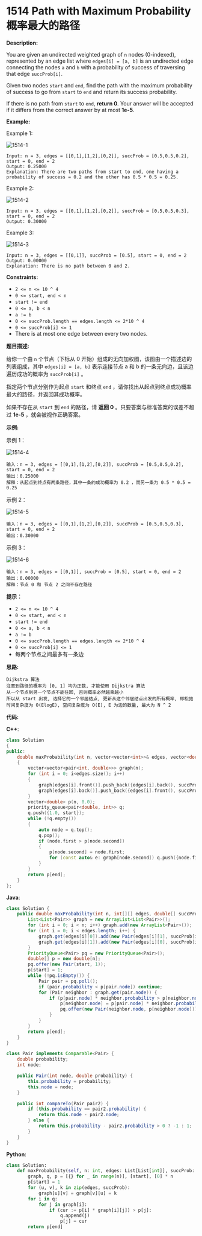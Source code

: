 # 1514 Path with Maximum Probability 概率最大的路径

__Description:__

You are given an undirected weighted graph of `n` nodes (0-indexed), represented by an edge list where `edges[i] = [a, b]` is an undirected edge connecting the nodes `a` and `b` with a probability of success of traversing that edge `succProb[i]`.

Given two nodes `start` and `end`, find the path with the maximum probability of success to go from `start` to `end` and return its success probability.

If there is no path from `start` to `end`, __return 0__. Your answer will be accepted if it differs from the correct answer by at most __1e-5__.

__Example:__

Example 1:

![1514-1](https://assets.leetcode.com/uploads/2019/09/20/1558_ex1.png)

```text
Input: n = 3, edges = [[0,1],[1,2],[0,2]], succProb = [0.5,0.5,0.2], start = 0, end = 2
Output: 0.25000
Explanation: There are two paths from start to end, one having a probability of success = 0.2 and the other has 0.5 * 0.5 = 0.25.
```

Example 2:

![1514-2](https://assets.leetcode.com/uploads/2019/09/20/1558_ex2.png)

```text
Input: n = 3, edges = [[0,1],[1,2],[0,2]], succProb = [0.5,0.5,0.3], start = 0, end = 2
Output: 0.30000
```

Example 3:

![1514-3](https://assets.leetcode.com/uploads/2019/09/20/1558_ex3.png)

```text
Input: n = 3, edges = [[0,1]], succProb = [0.5], start = 0, end = 2
Output: 0.00000
Explanation: There is no path between 0 and 2.
```

__Constraints:__

- `2 <= n <= 10 ^ 4`
- `0 <= start, end < n`
- `start != end`
- `0 <= a, b < n`
- `a != b`
- `0 <= succProb.length == edges.length <= 2*10 ^ 4`
- `0 <= succProb[i] <= 1`
- There is at most one edge between every two nodes.

__题目描述:__

给你一个由 `n` 个节点（下标从 0 开始）组成的无向加权图，该图由一个描述边的列表组成，其中 `edges[i] = [a, b]` 表示连接节点 a 和 b 的一条无向边，且该边遍历成功的概率为 `succProb[i]` 。

指定两个节点分别作为起点 `start` 和终点 `end` ，请你找出从起点到终点成功概率最大的路径，并返回其成功概率。

如果不存在从 `start` 到 `end` 的路径，请 __返回 0__ 。只要答案与标准答案的误差不超过 __1e-5__ ，就会被视作正确答案。

__示例:__

示例 1：

![1514-4](https://assets.leetcode-cn.com/aliyun-lc-upload/uploads/2020/07/12/1558_ex1.png)

```text
输入：n = 3, edges = [[0,1],[1,2],[0,2]], succProb = [0.5,0.5,0.2], start = 0, end = 2
输出：0.25000
解释：从起点到终点有两条路径，其中一条的成功概率为 0.2 ，而另一条为 0.5 * 0.5 = 0.25
```

示例 2：

![1514-5](https://assets.leetcode-cn.com/aliyun-lc-upload/uploads/2020/07/12/1558_ex2.png)

```text
输入：n = 3, edges = [[0,1],[1,2],[0,2]], succProb = [0.5,0.5,0.3], start = 0, end = 2
输出：0.30000
```

示例 3：

![1514-6](https://assets.leetcode-cn.com/aliyun-lc-upload/uploads/2020/07/12/1558_ex3.png)

```text
输入：n = 3, edges = [[0,1]], succProb = [0.5], start = 0, end = 2
输出：0.00000
解释：节点 0 和 节点 2 之间不存在路径
```

__提示：__

- `2 <= n <= 10 ^ 4`
- `0 <= start, end < n`
- `start != end`
- `0 <= a, b < n`
- `a != b`
- `0 <= succProb.length == edges.length <= 2*10 ^ 4`
- `0 <= succProb[i] <= 1`
- 每两个节点之间最多有一条边

__思路:__

```text
Dijkstra 算法
注意到路径的概率为 [0, 1] 均为正数, 才能使用 Dijkstra 算法
从一个节点到另一个节点不能往回, 否则概率必然越乘越小
所以从 start 出发, 选择它的一个邻居结点, 更新从这个邻居结点出发的所有概率, 即松弛
时间复杂度为 O(ElogE), 空间复杂度为 O(E), E 为边的数量, 最大为 N ^ 2
```

__代码:__

__C++__:

```C++
class Solution 
{
public:
    double maxProbability(int n, vector<vector<int>>& edges, vector<double>& succProb, int start, int end) 
    {
        vector<vector<pair<int, double>>> graph(n);
        for (int i = 0; i<edges.size(); i++) 
        {
            graph[edges[i].front()].push_back({edges[i].back(), succProb[i]});
            graph[edges[i].back()].push_back({edges[i].front(), succProb[i]});
        }
        vector<double> p(n, 0.0);
        priority_queue<pair<double, int>> q;
        q.push({1.0, start});
        while (!q.empty()) 
        {
            auto node = q.top();
            q.pop();
            if (node.first > p[node.second])
            {
                p[node.second] = node.first;
                for (const auto& e: graph[node.second]) q.push({node.first * e.second, e.first});
            }
        }
        return p[end];
    }
};
```

__Java__:

```Java
class Solution {
    public double maxProbability(int n, int[][] edges, double[] succProb, int start, int end) {
        List<List<Pair>> graph = new ArrayList<List<Pair>>();
        for (int i = 0; i < n; i++) graph.add(new ArrayList<Pair>());
        for (int i = 0; i < edges.length; i++) {
            graph.get(edges[i][0]).add(new Pair(edges[i][1], succProb[i]));
            graph.get(edges[i][1]).add(new Pair(edges[i][0], succProb[i]));
        }
        PriorityQueue<Pair> pq = new PriorityQueue<Pair>();
        double[] p = new double[n];
        pq.offer(new Pair(start, 1));
        p[start] = 1;
        while (!pq.isEmpty()) {
            Pair pair = pq.poll();
            if (pair.probability < p[pair.node]) continue;
            for (Pair neighbor : graph.get(pair.node)) {
                if (p[pair.node] * neighbor.probability > p[neighbor.node]) {
                    p[neighbor.node] = p[pair.node] * neighbor.probability;
                    pq.offer(new Pair(neighbor.node, p[neighbor.node]));
                }
            }
        }
        return p[end];
    }
}

class Pair implements Comparable<Pair> {
    double probability;
    int node;

    public Pair(int node, double probability) {
        this.probability = probability;
        this.node = node;
    }

    public int compareTo(Pair pair2) {
        if (this.probability == pair2.probability) {
            return this.node - pair2.node;
        } else {
            return this.probability - pair2.probability > 0 ? -1 : 1;
        }
    }
}
```

__Python__:

```Python
class Solution:
    def maxProbability(self, n: int, edges: List[List[int]], succProb: List[float], start: int, end: int) -> float:
        graph, q, p = [{} for _ in range(n)], [start], [0] * n
        p[start] = 1
        for (u, v), k in zip(edges, succProb):
            graph[u][v] = graph[v][u] = k
        for i in q:
            for j in graph[i]:
                if (cur := p[i] * graph[i][j]) > p[j]:
                    q.append(j)
                    p[j] = cur
        return p[end]
```
